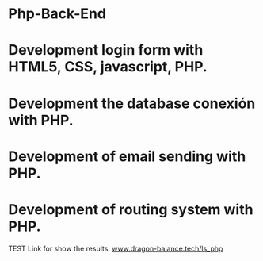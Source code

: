 # Php-Back-End

# Development login form with HTML5, CSS, javascript, PHP.

# Development the database conexión with PHP.

# Development of email sending with PHP.

# Development of routing system with PHP.

TEST Link for show the results:
www.dragon-balance.tech/ls_php

